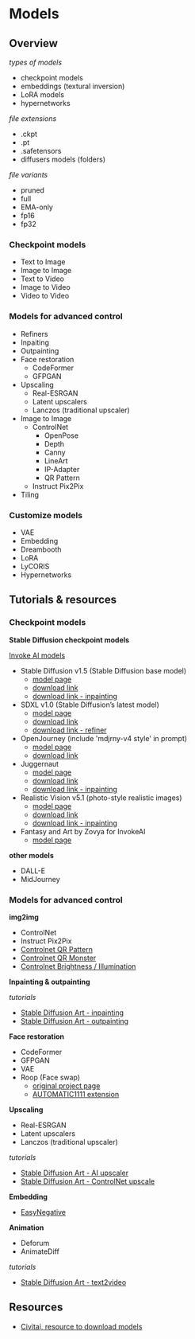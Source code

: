 # Models

## Overview

_types of models_
- checkpoint models
- embeddings (textural inversion)
- LoRA models
- hypernetworks

_file extensions_
- .ckpt
- .pt
- .safetensors
- diffusers models (folders)

_file variants_
- pruned
- full
- EMA-only
- fp16
- fp32

### Checkpoint models

- Text to Image
- Image to Image
- Text to Video
- Image to Video
- Video to Video

### Models for advanced control

- Refiners
- Inpaiting
- Outpainting
- Face restoration
  - CodeFormer
  - GFPGAN
- Upscaling
  - Real-ESRGAN
  - Latent upscalers
  - Lanczos (traditional upscaler)
- Image to Image
  - ControlNet
    - OpenPose
    - Depth
    - Canny
    - LineArt
    - IP-Adapter
    - QR Pattern
  - Instruct Pix2Pix
- Tiling

### Customize models

- VAE
- Embedding
- Dreambooth
- LoRA
- LyCORIS
- Hypernetworks

## Tutorials & resources

### Checkpoint models

**Stable Diffusion checkpoint models**

[Invoke AI models](https://models.invoke.ai/)

- Stable Diffusion v1.5 (Stable Diffusion base model)
  - [model page](https://huggingface.co/runwayml/stable-diffusion-v1-5)
  - [download link](https://huggingface.co/runwayml/stable-diffusion-v1-5/resolve/main/v1-5-pruned.safetensors)
  - [download link - inpainting](https://huggingface.co/runwayml/stable-diffusion-inpainting/resolve/main/sd-v1-5-inpainting.ckpt)
- SDXL v1.0 (Stable Diffusion’s latest model)
  - [model page](https://huggingface.co/stabilityai/stable-diffusion-xl-base-1.0)
  - [download link](https://huggingface.co/stabilityai/stable-diffusion-xl-base-1.0/resolve/main/sd_xl_base_1.0_0.9vae.safetensors)
  - [download link - refiner](https://huggingface.co/stabilityai/stable-diffusion-xl-refiner-1.0/resolve/main/sd_xl_refiner_1.0_0.9vae.safetensors)
- OpenJourney (include 'mdjrny-v4 style' in prompt)
  - [model page](https://huggingface.co/prompthero/openjourney)
  - [download link](https://huggingface.co/prompthero/openjourney/resolve/main/mdjrny-v4.safetensors)
- Juggernaut
  - [model page](https://civitai.com/models/46422)
  - [download link](https://civitai.com/api/download/models/127207?type=Model&format=SafeTensor&size=pruned&fp=fp16)
  - [download link - inpainting](https://civitai.com/api/download/models/129549?type=Model&format=SafeTensor&size=full&fp=fp32)
- Realistic Vision v5.1 (photo-style realistic images)
  - [model page](https://civitai.com/models/4201/realistic-vision-v20)
  - [download link](https://civitai.com/api/download/models/130072?type=Model&format=SafeTensor&size=pruned&fp=fp16)
  - [download link - inpainting](https://civitai.com/api/download/models/130090)
- Fantasy and Art by Zovya for InvokeAI
  - [model page](https://huggingface.co/Hipsterusername/InvokeAI_Fantasy_and_Art_by_Zovya)


**other models**

- DALL-E
- MidJourney

### Models for advanced control

**img2img**

- ControlNet
- Instruct Pix2Pix
- [Controlnet QR Pattern](https://civitai.com/models/90940/controlnet-qr-pattern-qr-codes)
- [Controlnet QR Monster](https://huggingface.co/monster-labs/control_v1p_sd15_qrcode_monster)
- [Controlnet Brightness / Illumination](https://huggingface.co/ioclab/ioc-controlnet/tree/main/models)

**Inpainting & outpainting**

_tutorials_
- [Stable Diffusion Art - inpainting](https://stable-diffusion-art.com/inpainting_basics/)
- [Stable Diffusion Art - outpainting](https://stable-diffusion-art.com/outpainting/)

**Face restoration**
- CodeFormer
- GFPGAN
- VAE
- Roop (Face swap)
  - [original project page](https://github.com/s0md3v/roop)
  - [AUTOMATIC1111 extension](https://github.com/s0md3v/sd-webui-roop)

**Upscaling**

- Real-ESRGAN
- Latent upscalers
- Lanczos (traditional upscaler)

_tutorials_
- [Stable Diffusion Art - AI upscaler](https://stable-diffusion-art.com/ai-upscaler/)
- [Stable Diffusion Art - ControlNet upscale](https://stable-diffusion-art.com/controlnet-upscale/)

**Embedding**

- [EasyNegative](https://civitai.com/models/7808/easynegative)

**Animation**

- Deforum
- AnimateDiff

_tutorials_
- [Stable Diffusion Art - text2video](https://stable-diffusion-art.com/text-to-video/)


## Resources
- [Civitai, resource to download models](https://civitai.com/models)
